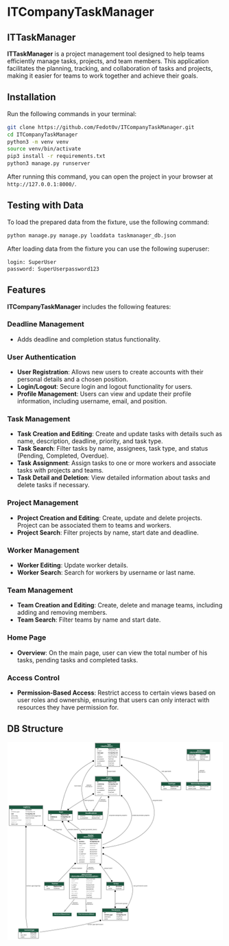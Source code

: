 # ITCompanyTaskManager

## ITTaskManager

**ITTaskManager** is a project management tool designed to help teams efficiently manage tasks, projects, and team
members. This application facilitates the planning, tracking, and collaboration of tasks and projects, making it easier
for teams to work together and achieve their goals.

## Installation

Run the following commands in your terminal:

```bash
git clone https://github.com/Fedot0v/ITCompanyTaskManager.git 
cd ITCompanyTaskManager 
python3 -m venv venv 
source venv/bin/activate 
pip3 install -r requirements.txt 
python3 manage.py runserver 
```

After running this command, you can open the project in your browser at `http://127.0.0.1:8000/`.

## Testing with Data

To load the prepared data from the fixture, use the following command:

```bash
python manage.py manage.py loaddata taskmanager_db.json
```

After loading data from the fixture you can use the following superuser:
```
login: SuperUser
password: SuperUserpassword123
```

## Features

**ITCompanyTaskManager** includes the following features:

### Deadline Management

- Adds deadline and completion status functionality.

### User Authentication

- **User Registration**: Allows new users to create accounts with their personal details and a chosen position.
- **Login/Logout**: Secure login and logout functionality for users.
- **Profile Management**: Users can view and update their profile information, including username, email, and position.

### Task Management

- **Task Creation and Editing**: Create and update tasks with details such as name, description, deadline, priority, and
  task type.
- **Task Search**: Filter tasks by name, assignees, task type, and status (Pending, Completed, Overdue).
- **Task Assignment**: Assign tasks to one or more workers and associate tasks with projects and teams.
- **Task Detail and Deletion**: View detailed information about tasks and delete tasks if necessary.

### Project Management

- **Project Creation and Editing**: Create, update and delete projects. Project can be associated them to teams and
  workers.
- **Project Search**: Filter projects by name, start date and deadline.

### Worker Management

- **Worker Editing**: Update worker details.
- **Worker Search**: Search for workers by username or last name.

### Team Management

- **Team Creation and Editing**: Create, delete and manage teams, including adding and removing members.
- **Team Search**: Filter teams by name and start date.

### Home Page

- **Overview**: On the main page, user can view the total number of his tasks, pending tasks and completed tasks.

### Access Control

- **Permission-Based Access**: Restrict access to certain views based on user roles and ownership, ensuring that users
  can only interact with resources they have permission for.

## DB Structure

![Database Structure](taskmanager_db.png)